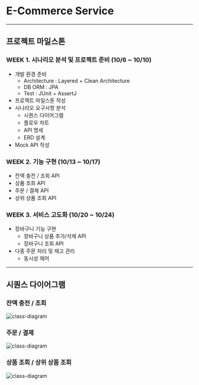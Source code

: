 # E-Commerce Service

---

## 프로젝트 마일스톤

### WEEK 1. 시나리오 분석 및 프로젝트 준비 (10/6 ~ 10/10)
- 개발 환경 준비
  - Architecture : Layered + Clean Architecture
  - DB ORM : JPA
  - Test : JUnit + AssertJ
- 프로젝트 마일스톤 작성
- 시나리오 요구사항 분석
   - 시퀀스 다이어그램
   - 플로우 차트
   - API 명세
   - ERD 설계
- Mock API 작성

### WEEK 2. 기능 구현 (10/13 ~ 10/17)
- 잔액 충전 / 조회 API
- 상품 조회 API
- 주문 / 결제 API
- 상위 상품 조회 API

### WEEK 3. 서비스 고도화 (10/20 ~ 10/24)
- 장바구니 기능 구현
  - 장바구니 상품 추가/삭제 API
  - 장바구니 조회 API
- 다중 주문 처리 및 재고 관리
  - 동시성 제어

---

## 시퀀스 다이어그램

### 잔액 충전 / 조회
![class-diagram](http://www.plantuml.com/plantuml/proxy?src=https://raw.githubusercontent.com/haahaahak/hhplus-ecommerce/STEP-5/diagram/balance.puml)

### 주문 / 결제
![class-diagram](http://www.plantuml.com/plantuml/proxy?src=https://raw.githubusercontent.com/haahaahak/hhplus-ecommerce/STEP-5/diagram/order.puml)

### 상품 조회 / 상위 상품 조회
![class-diagram](http://www.plantuml.com/plantuml/proxy?src=https://raw.githubusercontent.com/haahaahak/hhplus-ecommerce/STEP-5/diagram/product.puml)